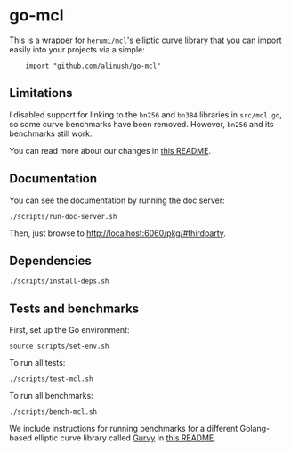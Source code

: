 go-mcl
======

This is a wrapper for `herumi/mcl`'s elliptic curve library that you can import easily into your projects via a simple:

```
    import "github.com/alinush/go-mcl"
```

## Limitations

I disabled support for linking to the `bn256` and `bn384` libraries in `src/mcl.go`, so some curve benchmarks have been removed.
However, `bn256` and its benchmarks still work.

You can read more about our changes in [this README](src/mcl/README.md).

## Documentation

You can see the documentation by running the doc server:

    ./scripts/run-doc-server.sh

Then, just browse to [http://localhost:6060/pkg/#thirdparty](http://localhost:6060/pkg/#thirdparty).

## Dependencies

    ./scripts/install-deps.sh

## Tests and benchmarks

First, set up the Go environment:

    source scripts/set-env.sh

To run all tests:
    
    ./scripts/test-mcl.sh

To run all benchmarks:

    ./scripts/bench-mcl.sh

We include instructions for running benchmarks for a different Golang-based elliptic curve library called [Gurvy](https://github.com/consensys/gurvy) in [this README](src/app/README.md).
